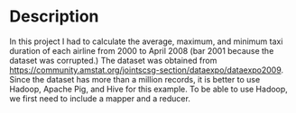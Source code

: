 # Description

In this project I had to calculate the average, maximum, and minimum taxi duration of each airline from 2000 to April 2008 (bar 2001 because the dataset was corrupted.) The dataset was obtained from https://community.amstat.org/jointscsg-section/dataexpo/dataexpo2009. Since the dataset has more than a million records, it is better to use Hadoop, Apache Pig, and Hive for this example. To be able to use Hadoop, we first need to include a mapper and a reducer.

